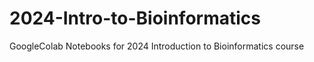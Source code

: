 # 2024-Intro-to-Bioinformatics
GoogleColab Notebooks for 2024 Introduction to Bioinformatics course
